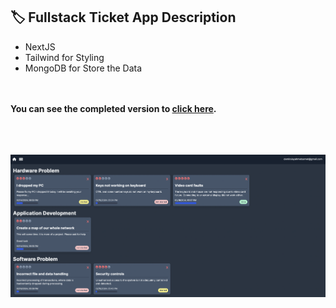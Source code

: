 ## 🏷️ Fullstack Ticket App Description

- NextJS
- Tailwind for Styling
- MongoDB for Store the Data

</br></br>
**You can see the completed version to [click here](https://ticketing-app-beta-blue.vercel.app).**
</br></br>
</br></br>

![Overview](public/project-overview.png)
